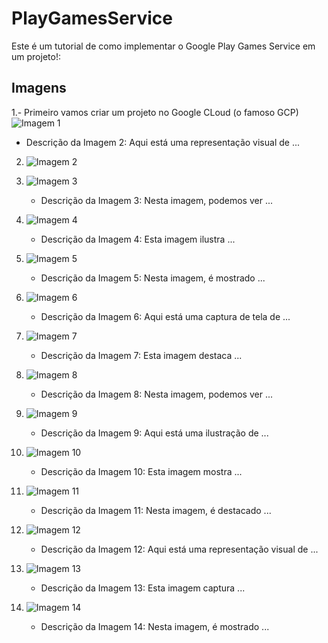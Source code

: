 # PlayGamesService

Este é um tutorial de como implementar o Google Play Games Service em um projeto!:

## Imagens
   
1.- Primeiro vamos criar um projeto no Google CLoud (o famoso GCP)
![Imagem 1](image/1.png)

- Descrição da Imagem 2: Aqui está uma representação visual de ...
2. ![Imagem 2](image/2.png)

3. ![Imagem 3](image/3.png)
   - Descrição da Imagem 3: Nesta imagem, podemos ver ...

4. ![Imagem 4](image/4.png)
   - Descrição da Imagem 4: Esta imagem ilustra ...

5. ![Imagem 5](image/5.png)
   - Descrição da Imagem 5: Nesta imagem, é mostrado ...

6. ![Imagem 6](image/6.png)
   - Descrição da Imagem 6: Aqui está uma captura de tela de ...

7. ![Imagem 7](image/7.png)
   - Descrição da Imagem 7: Esta imagem destaca ...

8. ![Imagem 8](image/8.png)
   - Descrição da Imagem 8: Nesta imagem, podemos ver ...

9. ![Imagem 9](image/9.png)
   - Descrição da Imagem 9: Aqui está uma ilustração de ...

10. ![Imagem 10](image/10.png)
    - Descrição da Imagem 10: Esta imagem mostra ...

11. ![Imagem 11](image/11.png)
    - Descrição da Imagem 11: Nesta imagem, é destacado ...

12. ![Imagem 12](image/12.png)
    - Descrição da Imagem 12: Aqui está uma representação visual de ...

13. ![Imagem 13](image/13.png)
    - Descrição da Imagem 13: Esta imagem captura ...

14. ![Imagem 14](image/14.png)
    - Descrição da Imagem 14: Nesta imagem, é mostrado ...
